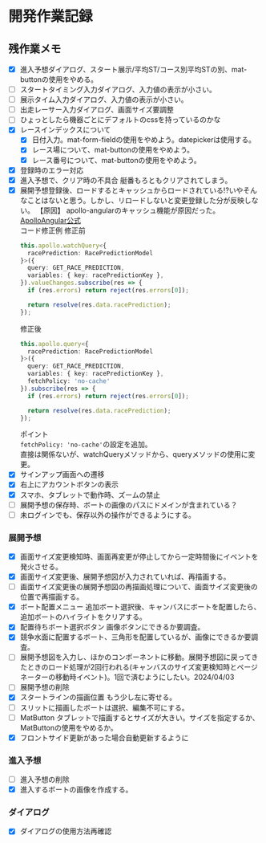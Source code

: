 # 開発作業記録  

## 残作業メモ  
- [x] 進入予想ダイアログ、スタート展示\/平均ST\/コース別平均STの別、mat-buttonの使用をやめる。
- [ ] スタートタイミング入力ダイアログ、入力値の表示が小さい。
- [ ] 展示タイム入力ダイアログ、入力値の表示が小さい。  
- [ ] 出走レーサー入力ダイアログ、画面サイズ要調整   
- [ ] ひょっとしたら機器ごとにデフォルトのcssを持っているのかな
- [x] レースインデックスについて  
    - [x] 日付入力。mat-form-fieldの使用をやめよう。datepickerは使用する。  
    - [x] レース場について、mat-buttonの使用をやめよう。
    - [x] レース番号について、mat-buttonの使用をやめよう。  
- [x] 登録時のエラー対応  
- [x] 進入予想で、クリア時の不具合 艇番もろともクリアされてしまう。  
- [x] 展開予想登録後、ロードするとキャッシュからロードされている!?いやそんなことはないと思う。しかし、リロードしないと変更登録した分が反映しない。
    【原因】
    apollo-angularのキャッシュ機能が原因だった。  
    [ApolloAngular公式](https://the-guild.dev/graphql/apollo-angular/docs/data/queries)  
    コード修正例
    修正前
    ```typescript
    this.apollo.watchQuery<{
      racePrediction: RacePredictionModel
    }>({
      query: GET_RACE_PREDICTION, 
      variables: { key: racePredictionKey }, 
    }).valueChanges.subscribe(res => {
      if (res.errors) return reject(res.errors[0]);

      return resolve(res.data.racePrediction);
    });
    ```
    修正後  
    ```typescript
    this.apollo.query<{
      racePrediction: RacePredictionModel
    }>({
      query: GET_RACE_PREDICTION, 
      variables: { key: racePredictionKey }, 
      fetchPolicy: 'no-cache'
    }).subscribe(res => {
      if (res.errors) return reject(res.errors[0]);

      return resolve(res.data.racePrediction);
    });
    ```
    ポイント  
    `fetchPolicy: 'no-cache'`の設定を追加。  
    直接は関係ないが、watchQueryメソッドから、queryメソッドの使用に変更。  
- [x] サインアップ画面への遷移  
- [x] 右上にアカウントボタンの表示  
- [x] スマホ、タブレットで動作時、ズームの禁止  
- [ ] 展開予想の保存時、ボートの画像のパスにドメインが含まれている？  
- [ ] 未ログインでも、保存以外の操作ができるようにする。
### 展開予想  
- [x] 画面サイズ変更検知時、画面再変更が停止してから一定時間後にイベントを発火させる。  
- [x] 画面サイズ変更後、展開予想図が入力されていれば、再描画する。  
- [ ] 画面サイズ変更後の展開予想図の再描画処理について、画面サイズ変更後の位置で再描画する。
- [x] ボート配置メニュー 追加ボート選択後、キャンバスにボートを配置したら、追加ボートのハイライトをクリアする。  
- [x] 配置待ちボート選択ボタン 画像ボタンにできるか要調査。
- [x] 競争水面に配置するボート、三角形を配置しているが、画像にできるか要調査。
- [ ] 展開予想図を入力し、ほかのコンポーネントに移動。展開予想図に戻ってきたときのロード処理が2回行われる(キャンバスのサイズ変更検知時とページネーターの移動時イベント)。1回で済むようにしたい。2024/04/03
- [ ] 展開予想の削除
- [x] スタートラインの描画位置 もう少し左に寄せる。
- [ ] スリットに描画したボートは選択、編集不可にする。
- [ ] MatButton タブレットで描画するとサイズが大きい。サイズを指定するか、MatButtonの使用をやめるか。
- [x] フロントサイド更新があった場合自動更新するように
### 進入予想  
- [ ] 進入予想の削除  
- [x] 進入するボートの画像を作成する。

### ダイアログ  
- [x] ダイアログの使用方法再確認